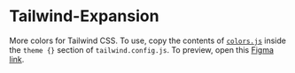 # Tailwind-Expansion
More colors for Tailwind CSS. To use, copy the contents of [`colors.js`](colors.js) inside the `theme {}` section of `tailwind.config.js`.
To preview, open this [Figma link]([https://www.figma.com/file/ehX0kU7hqPjIcJ7ClUUIBx/Tailwind-Expansion-Colors?type=design&node-id=0%3A1&mode=design&t=IC1qEnnCJtZljNQz-1](https://www.figma.com/community/file/1350497094318466136/tailwind-expansion-colors)https://www.figma.com/community/file/1350497094318466136/tailwind-expansion-colors).
